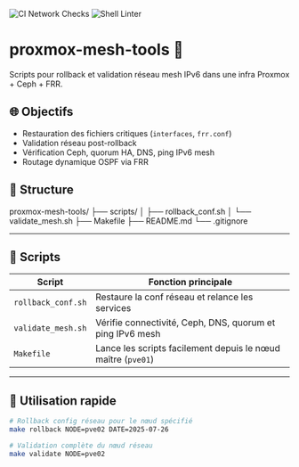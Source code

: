 ![CI Network Checks](https://github.com/famille-clerc/proxmox-mesh-tools/actions/workflows/network-check.yml/badge.svg)
![Shell Linter](https://github.com/famille-clerc/proxmox-mesh-tools/actions/workflows/shellcheck.yml/badge.svg)
# proxmox-mesh-tools 🚀

Scripts pour rollback et validation réseau mesh IPv6 dans une infra Proxmox + Ceph + FRR.

## 🌐 Objectifs

- Restauration des fichiers critiques (`interfaces`, `frr.conf`)
- Validation réseau post-rollback
- Vérification Ceph, quorum HA, DNS, ping IPv6 mesh
- Routage dynamique OSPF via FRR

## 📂 Structure
proxmox-mesh-tools/
 ├── scripts/
 	│
 	├── rollback_conf.sh
 	│
 	└── validate_mesh.sh
 ├── Makefile
 ├── README.md
 └── .gitignore

---

## 🧪 Scripts

| Script               | Fonction principale                                            |
|---------------------|----------------------------------------------------------------|
| `rollback_conf.sh`  | Restaure la conf réseau et relance les services                |
| `validate_mesh.sh`  | Vérifie connectivité, Ceph, DNS, quorum et ping IPv6 mesh      |
| `Makefile`          | Lance les scripts facilement depuis le nœud maître (`pve01`)   |

---

## 🔧 Utilisation rapide

```bash
# Rollback config réseau pour le nœud spécifié
make rollback NODE=pve02 DATE=2025-07-26

# Validation complète du nœud réseau
make validate NODE=pve02
